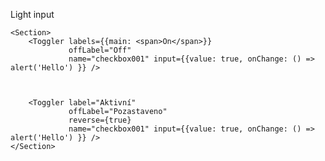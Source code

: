 Light input

    <Section>
        <Toggler labels={{main: <span>On</span>}}
                 offLabel="Off"
                 name="checkbox001" input={{value: true, onChange: () => alert('Hello') }} />



        <Toggler label="Aktivní"
                 offLabel="Pozastaveno"
                 reverse={true}
                 name="checkbox001" input={{value: true, onChange: () => alert('Hello') }} />
    </Section>
